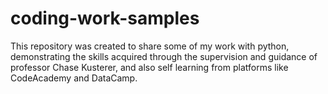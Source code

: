 # coding-work-samples
This repository was created to share some of my work with python, demonstrating the skills acquired through the supervision and guidance of professor Chase Kusterer, and also self learning from platforms like CodeAcademy and DataCamp.
